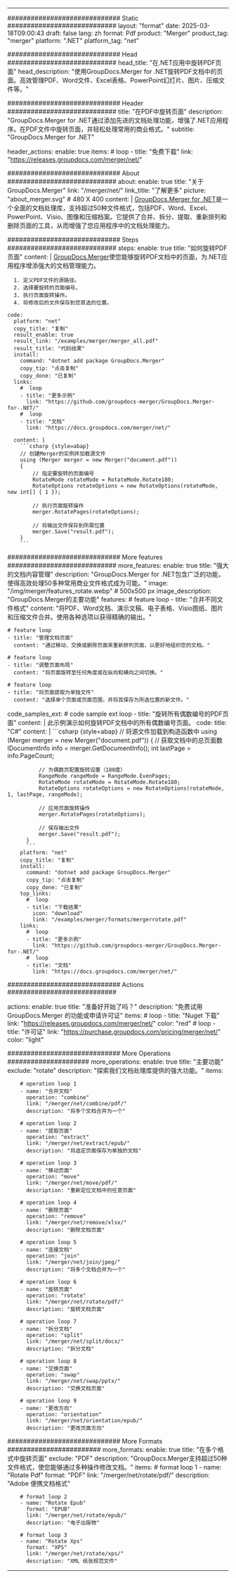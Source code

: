 
---
############################# Static ############################
layout: "format"
date:  2025-03-18T09:00:43
draft: false
lang: zh
format: Pdf
product: "Merger"
product_tag: "merger"
platform: ".NET"
platform_tag: "net"

############################# Head ############################
head_title: "在.NET应用中旋转PDF页面"
head_description: "使用GroupDocs.Merger for .NET旋转PDF文档中的页面。高效管理PDF、Word文件、Excel表格、PowerPoint幻灯片、图片、压缩文件等。"

############################# Header ############################
title: "在PDF中旋转页面" 
description: "GroupDocs.Merger for .NET通过添加先进的文档处理功能，增强了.NET应用程序。在PDF文件中旋转页面，并轻松处理常用的商业格式。"
subtitle: "GroupDocs.Merger for .NET" 

header_actions:
  enable: true
  items:
    #  loop
    - title: "免费下载"
      link: "https://releases.groupdocs.com/merger/net/"
      
############################# About ############################
about:
    enable: true
    title: "关于GroupDocs.Merger"
    link: "/merger/net/"
    link_title: "了解更多"
    picture: "about_merger.svg" # 480 X 400
    content: |
       [GroupDocs.Merger for .NET](/merger/net/)是一个全面的文档处理库，支持超过50种文件格式，包括PDF、Word、Excel、PowerPoint、Visio、图像和压缩档案。它提供了合并、拆分、提取、重新排列和删除页面的工具，从而增强了您应用程序中的文档处理能力。

############################# Steps ############################
steps:
    enable: true
    title: "如何旋转PDF页面"
    content: |
      [GroupDocs.Merger](/merger/net/)使您能够旋转PDF文档中的页面，为.NET应用程序增添强大的文档管理能力。
      
      1. 定义PDF文件的源路径。
      2. 选择要旋转的页面编号。
      3. 执行页面旋转操作。
      4. 将修改后的文件保存到您首选的位置。
   
    code:
      platform: "net"
      copy_title: "复制"
      result_enable: true
      result_link: "/examples/merger/merger_all.pdf"
      result_title: "代码结果"
      install:
        command: "dotnet add package GroupDocs.Merger"
        copy_tip: "点击复制"
        copy_done: "已复制"
      links:
        #  loop
        - title: "更多示例"
          link: "https://github.com/groupdocs-merger/GroupDocs.Merger-for-.NET/"
        #  loop
        - title: "文档"
          link: "https://docs.groupdocs.com/merger/net/"
          
      content: |
        ```csharp {style=abap}
        // 创建Merger的实例并加载源文件
        using (Merger merger = new Merger("document.pdf"))
        {
            // 指定要旋转的页面编号
            RotateMode rotateMode = RotateMode.Rotate180;
            RotateOptions rotateOptions = new RotateOptions(rotateMode, new int[] { 1 });

            // 执行页面旋转操作
            merger.RotatePages(rotateOptions);

            // 将输出文件保存到所需位置
            merger.Save("result.pdf");
        }
        ```            

############################# More features ############################
more_features:
  enable: true
  title: "强大的文档内容管理"
  description: "GroupDocs.Merger for .NET包含广泛的功能，使得高效处理50多种常用商业文件格式成为可能。"
  image: "/img/merger/features_rotate.webp" # 500x500 px
  image_description: "GroupDocs.Merger的主要功能"
  features:
    # feature loop
    - title: "合并不同文件格式"
      content: "将PDF、Word文档、演示文稿、电子表格、Visio图纸、图片和压缩文件合并。使用各种选项以获得精确的输出。"

    # feature loop
    - title: "管理文档页面"
      content: "通过移动、交换或删除页面来重新排列页面，以更好地组织您的文档。"

    # feature loop
    - title: "调整页面布局"
      content: "将页面旋转至任何角度或在纵向和横向之间切换。"

    # feature loop
    - title: "将页面提取为单独文件"
      content: "选择单个页面或页面范围，并将其保存为所选位置的新文件。"
      
  code_samples_ext:
    # code sample ext loop
    - title: "旋转所有偶数编号的PDF页面"
      content: |
        此示例演示如何旋转PDF文档中的所有偶数编号页面。
      code:
        title: "C#"
        content: |
          ```csharp {style=abap}
          // 将源文件加载到构造函数中
          using (Merger merger = new Merger("document.pdf"))
          {
              // 获取文档中的总页面数
              IDocumentInfo info = merger.GetDocumentInfo();
              int lastPage = info.PageCount;

              // 为偶数页配置旋转设置（180度）
              RangeMode rangeMode = RangeMode.EvenPages;
              RotateMode rotateMode = RotateMode.Rotate180;
              RotateOptions rotateOptions = new RotateOptions(rotateMode, 1, lastPage, rangeMode);
          
              // 应用页面旋转操作
              merger.RotatePages(rotateOptions);

              // 保存输出文件
              merger.Save("result.pdf");
          }
          ```
        platform: "net"
        copy_title: "复制"
        install:
          command: "dotnet add package GroupDocs.Merger"
          copy_tip: "点击复制"
          copy_done: "已复制"
        top_links:
          #  loop
          - title: "下载结果"
            icon: "download"
            link: "/examples/merger/formats/mergerrotate.pdf"
        links:
          #  loop
          - title: "更多示例"
            link: "https://github.com/groupdocs-merger/GroupDocs.Merger-for-.NET/"
          #  loop
          - title: "文档"
            link: "https://docs.groupdocs.com/merger/net/"
            

            


############################# Actions ############################

actions:
  enable: true
  title: "准备好开始了吗？"
  description: "免费试用 GroupDocs.Merger 的功能或申请许可证"
  items:
    #  loop
    - title: "Nuget 下载"
      link: "https://releases.groupdocs.com/merger/net/"
      color: "red"
        #  loop
    - title: "许可证"
      link: "https://purchase.groupdocs.com/pricing/merger/net/"
      color: "light"


############################# More Operations #####################
more_operations:
    enable: true
    title: "主要功能"
    exclude: "rotate"
    description: "探索我们文档处理库提供的强大功能。"
    items: 
          
        # operation loop 1
        - name: "合并文档"
          operation: "combine"
          link: "/merger/net/combine/pdf/"
          description: "将多个文档合并为一个"

        # operation loop 2
        - name: "提取页面"
          operation: "extract"
          link: "/merger/net/extract/epub/"
          description: "将选定页面保存为单独的文档"

        # operation loop 3
        - name: "移动页面"
          operation: "move"
          link: "/merger/net/move/pdf/"
          description: "重新定位文档中的任意页面"

        # operation loop 4
        - name: "删除页面"
          operation: "remove"
          link: "/merger/net/remove/xlsx/"
          description: "删除文档页面"

        # operation loop 5
        - name: "连接文档"
          operation: "join"
          link: "/merger/net/join/jpeg/"
          description: "将多个文档合并为一个"

        # operation loop 6
        - name: "旋转页面"
          operation: "rotate"
          link: "/merger/net/rotate/pdf/"
          description: "旋转文档页面"

        # operation loop 7
        - name: "拆分文档"
          operation: "split"
          link: "/merger/net/split/docx/"
          description: "拆分文档"

        # operation loop 8
        - name: "交换页面"
          operation: "swap"
          link: "/merger/net/swap/pptx/"
          description: "交换文档页面"

        # operation loop 9
        - name: "更改方向"
          operation: "orientation"
          link: "/merger/net/orientation/epub/"
          description: "更改页面方向"
          
        
          
############################# More Formats ########################
more_formats:
    enable: true
    title: "在多个格式中旋转页面"
    exclude: "PDF"
    description: "GroupDocs.Merger支持超过50种文件格式，使您能够通过多种操作修改文档。"
    items: 
        # format loop 1
        - name: "Rotate Pdf"
          format: "PDF"
          link: "/merger/net/rotate/pdf/"
          description: "Adobe 便携文档格式"

        # format loop 2
        - name: "Rotate Epub"
          format: "EPUB"
          link: "/merger/net/rotate/epub/"
          description: "电子出版物"

        # format loop 3
        - name: "Rotate Xps"
          format: "XPS"
          link: "/merger/net/rotate/xps/"
          description: "XML 纸张规范文件"


---